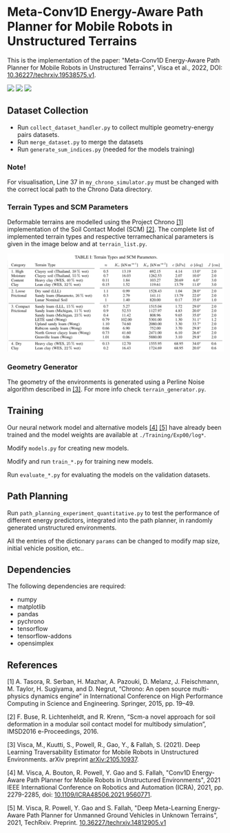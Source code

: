 # Meta-Conv1D Energy-Aware Path Planner for Mobile Robots in Unstructured Terrains
This is the implementation of the paper: "Meta-Conv1D Energy-Aware Path Planner for Mobile Robots in Unstructured Terrains", Visca et al., 2022, DOI: [10.36227/techrxiv.19538575.v1](https://doi.org/10.36227/techrxiv.19538575.v1).

<img src="https://github.com/picchius94/META-CONV1D/blob/main/Images/transition_conv_1.gif" width="270"> <img src="https://github.com/picchius94/META-CONV1D/blob/main/Images/transition_conv_2.gif" width="270"> <img src="https://github.com/picchius94/META-CONV1D/blob/main/Images/transition_conv_3.gif" width="270">

## Dataset Collection
- Run `collect_dataset_handler.py` to collect multiple geometry-energy pairs datasets.
- Run `merge_dataset.py` to merge the datasets
- Run `generate_sum_indices.py` (needed for the models training)

### Note!
For visualisation, Line 37 in `my_chrono_simulator.py` must be changed with the correct local path to the Chrono Data directory.

### Terrain Types and SCM Parameters
Deformable terrains are modelled using the Project Chrono [[1]](#1) implementation of the Soil Contact Model (SCM) [[2]](#2). The complete list of implemented terrain types and respective terramechanical parameters is given in the image below and at `terrain_list.py`.

<p align="center">
<img src="https://github.com/picchius94/META-CONV1D/blob/main/Images/SCM_Params.png" width="700">
</p>

### Geometry Generator
The geometry of the environments is generated using a Perline Noise algorithm described in [[3]](#3).
For more info check `terrain_generator.py`.

## Training
Our neural network model and alternative models [[4]](#4) [[5]](#5) have already been trained and the model weights are available at `./Training/Exp00/log*`.

Modify `models.py` for creating new models.

Modify and run `train_*.py` for training new models.

Run `evaluate_*.py` for evaluating the models on the validation datasets.

## Path Planning
Run `path_planning_experiment_quantitative.py` to test the performance of different energy predictors, integrated into the path planner, in randomly generated unstructured environments.

All the entries of the dictionary `params` can be changed to modify map size, initial vehicle position, etc..


## Dependencies
The following dependencies are required:
- numpy
- matplotlib
- pandas
- pychrono
- tensorflow
- tensorflow-addons
- opensimplex




## References
<a id="1">[1]</a> 
A. Tasora, R. Serban, H. Mazhar, A. Pazouki, D. Melanz, J. Fleischmann, M. Taylor, H. Sugiyama, and D. Negrut, “Chrono: An open source multi-physics dynamics engine” in International Conference on High Performance Computing in Science and Engineering. Springer, 2015, pp. 19–49.

<a id="2">[2]</a>
F. Buse, R. Lichtenheldt, and R. Krenn, “Scm-a novel approach for soil deformation in a modular soil contact model for multibody simulation”, IMSD2016 e-Proceedings, 2016.

<a id="3">[3]</a>
Visca, M., Kuutti, S., Powell, R., Gao, Y., & Fallah, S. (2021). Deep Learning Traversability Estimator for Mobile Robots in Unstructured Environments. arXiv preprint [arXiv:2105.10937](https://arxiv.org/abs/2105.10937).

<a id="4">[4]</a>
M. Visca, A. Bouton, R. Powell, Y. Gao and S. Fallah, "Conv1D Energy-Aware Path Planner for Mobile Robots in Unstructured Environments", 2021 IEEE International Conference on Robotics and Automation (ICRA), 2021, pp. 2279-2285, doi: [10.1109/ICRA48506.2021.9560771](https://ieeexplore.ieee.org/document/9560771).

<a id="5">[5]</a>
M. Visca, R. Powell, Y. Gao and S. Fallah, "Deep Meta-Learning Energy-Aware Path Planner for Unmanned Ground Vehicles in Unknown Terrains", 2021, TechRxiv. Preprint. [10.36227/techrxiv.14812905.v1](https://doi.org/10.36227/techrxiv.14812905.v1) 
